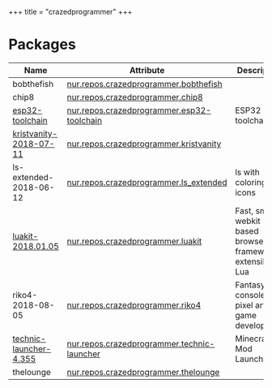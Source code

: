 
+++
title = "crazedprogrammer"
+++

# Packages

Name | Attribute | Description
-----|-----------|------------
bobthefish|[nur.repos.crazedprogrammer.bobthefish](https://github.com/nix-community/nur-combined/tree/master/repos/crazedprogrammer/pkgs/custom/bobthefish.nix#L6)|
chip8|[nur.repos.crazedprogrammer.chip8](https://github.com/nix-community/nur-combined/tree/master/repos/crazedprogrammer/pkgs/custom/chip8.nix#L4)|
[esp32-toolchain](https://docs.espressif.com/projects/esp-idf/en/stable/get-started/linux-setup.html)|[nur.repos.crazedprogrammer.esp32-toolchain](https://github.com/nix-community/nur-combined/tree/master/repos/crazedprogrammer/pkgs/custom/esp32-toolchain.nix#L36)|ESP32 toolchain
[kristvanity-2018-07-11](https://github.com/Lignum/KristVanity)|[nur.repos.crazedprogrammer.kristvanity](https://github.com/nix-community/nur-combined/tree/master/repos/crazedprogrammer/pkgs/custom/kristvanity.nix#L4)|
ls-extended-2018-06-12|[nur.repos.crazedprogrammer.ls_extended](https://github.com/nix-community/nur-combined/tree/master/repos/crazedprogrammer/pkgs/custom/ls_extended.nix#L23)|ls with coloring and icons 
[luakit-2018.01.05](http://luakit.org)|[nur.repos.crazedprogrammer.luakit](https://github.com/nix-community/nur-combined/tree/master/repos/crazedprogrammer/pkgs/custom/luakit.nix#L47)|Fast, small, webkit based browser framework extensible in Lua
riko4-2018-08-05|[nur.repos.crazedprogrammer.riko4](https://github.com/nix-community/nur-combined/tree/master/repos/crazedprogrammer/pkgs/custom/riko4.nix#L63)|Fantasy console for pixel art game development
[technic-launcher-4.355](https://www.technicpack.net/)|[nur.repos.crazedprogrammer.technic-launcher](https://github.com/nix-community/nur-combined/tree/master/repos/crazedprogrammer/pkgs/custom/technic-launcher.nix#L25)|Minecraft Mod Launcher
thelounge|[nur.repos.crazedprogrammer.thelounge](https://github.com/nix-community/nur-combined/tree/master/repos/crazedprogrammer/pkgs/custom/thelounge.nix#L6)|
